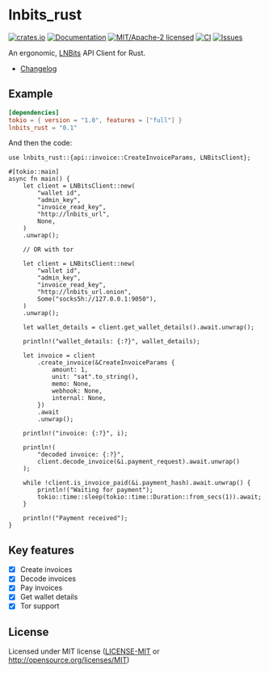 # lnbits_rust

[![crates.io](https://img.shields.io/crates/v/lnbits_rust.svg)](https://crates.io/crates/lnbits_rust)
[![Documentation](https://docs.rs/lnbits_rust/badge.svg)](https://docs.rs/lnbits_rust)
[![MIT/Apache-2 licensed](https://img.shields.io/crates/l/lnbits_rust.svg)](./LICENSE.txt)
[![CI](https://github.com/0xtlt/lnbits_rust/actions/workflows/check.yml/badge.svg)](https://github.com/0xtlt/lnbits_rust/actions/workflows/check.yml)
[![Issues](https://img.shields.io/github/issues/0xtlt/lnbits_rust)](https://img.shields.io/github/issues/0xtlt/lnbits_rust)

An ergonomic, [LNBits](https://lnbits.com/) API Client for Rust.

- [Changelog](CHANGELOG.md)

## Example

```toml
[dependencies]
tokio = { version = "1.0", features = ["full"] }
lnbits_rust = "0.1"
```

And then the code:

```rust,norun
use lnbits_rust::{api::invoice::CreateInvoiceParams, LNBitsClient};

#[tokio::main]
async fn main() {
    let client = LNBitsClient::new(
        "wallet id",
        "admin_key",
        "invoice_read_key",
        "http://lnbits_url",
        None,
    )
    .unwrap();

    // OR with tor

    let client = LNBitsClient::new(
        "wallet id",
        "admin_key",
        "invoice_read_key",
        "http://lnbits_url.onion",
        Some("socks5h://127.0.0.1:9050"),
    )
    .unwrap();

    let wallet_details = client.get_wallet_details().await.unwrap();

    println!("wallet_details: {:?}", wallet_details);

    let invoice = client
        .create_invoice(&CreateInvoiceParams {
            amount: 1,
            unit: "sat".to_string(),
            memo: None,
            webhook: None,
            internal: None,
        })
        .await
        .unwrap();

    println!("invoice: {:?}", i);

    println!(
        "decoded invoice: {:?}",
        client.decode_invoice(&i.payment_request).await.unwrap()
    );

    while !client.is_invoice_paid(&i.payment_hash).await.unwrap() {
        println!("Waiting for payment");
        tokio::time::sleep(tokio::time::Duration::from_secs(1)).await;
    }

    println!("Payment received");
}

```

## Key features

- [x] Create invoices
- [x] Decode invoices
- [x] Pay invoices
- [x] Get wallet details
- [x] Tor support

## License

Licensed under MIT license ([LICENSE-MIT](LICENSE-MIT) or <http://opensource.org/licenses/MIT>)
